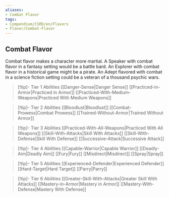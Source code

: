 ```yaml
---
aliases:
- Combat Flavor
tags:
- Compendium/CSRD/en/Flavors
- Flavor/Combat-Flavor
---
```


  
## Combat Flavor  
Combat flavor makes a character more martial. A Speaker with combat flavor in a fantasy setting would be a battle bard. An Explorer with combat flavor in a historical game might be a pirate. An Adept flavored with combat in a science fiction setting could be a veteran of a thousand psychic wars.  

>[!tip]- Tier 1 Abilities
>[[Danger-Sense|Danger Sense]]
>[[Practiced-in-Armor|Practiced in Armor]]
>[[Practiced-With-Medium-Weapons|Practiced With Medium Weapons]]

>[!tip]- Tier 2 Abilities
>[[Bloodlust|Bloodlust]]
>[[Combat-Prowess|Combat Prowess]]
>[[Trained-Without-Armor|Trained Without Armor]]

>[!tip]- Tier 3 Abilities
>[[Practiced-With-All-Weapons|Practiced With All Weapons]]
>[[Skill-With-Attacks|Skill With Attacks]]
>[[Skill-With-Defense|Skill With Defense]]
>[[Successive-Attack|Successive Attack]]

>[!tip]- Tier 4 Abilities
>[[Capable-Warrior|Capable Warrior]]
>[[Deadly-Aim|Deadly Aim]]
>[[Fury|Fury]]
>[[Misdirect|Misdirect]]
>[[Spray|Spray]]

>[!tip]- Tier 5 Abilities
>[[Experienced-Defender|Experienced Defender]]
>[[Hard-Target|Hard Target]]
>[[Parry|Parry]]

>[!tip]- Tier 6 Abilities
>[[Greater-Skill-With-Attacks|Greater Skill With Attacks]]
>[[Mastery-in-Armor|Mastery in Armor]]
>[[Mastery-With-Defense|Mastery With Defense]]
